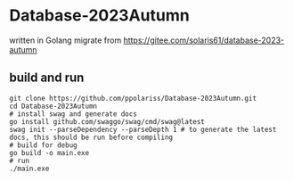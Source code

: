 # Database-2023Autumn
written in Golang
migrate from https://gitee.com/solaris61/database-2023-autumn

## build and run
```
git clone https://github.com/ppolariss/Database-2023Autumn.git
cd Database-2023Autumn
# install swag and generate docs
go install github.com/swaggo/swag/cmd/swag@latest
swag init --parseDependency --parseDepth 1 # to generate the latest docs, this should be run before compiling
# build for debug
go build -o main.exe
# run
./main.exe
```
